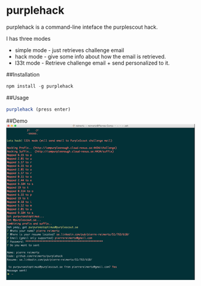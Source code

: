 purplehack
=====

purplehack is a command-line inteface the purplescout hack.

I has three modes
* simple mode - just retrieves challenge email
* hack mode - give some info about how the email is retrieved.
* l33t mode - Retrieve challenge email + send personalized to it. 

##Installation
```javascript
npm install -g purplehack
```

##Usage
```javascript
purplehack (press enter)
```
##Demo
![](demo2.gif)